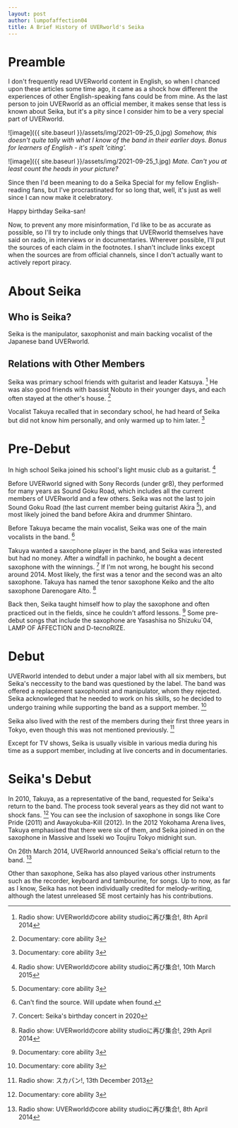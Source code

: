 ```yaml
---
layout: post
author: lumpofaffection04
title: A Brief History of UVERworld's Seika
---
```


# Preamble

I don't frequently read UVERworld content in English, so when I chanced upon these articles some time ago, it came as a shock how different the experiences of other English-speaking fans could be from mine. As the last person to join UVERworld as an official member, it makes sense that less is known about Seika, but it's a pity since I consider him to be a very special part of UVERworld.

![image]({{ site.baseurl }}/assets/img/2021-09-25_0.jpg)
*Somehow, this doesn't quite tally with what I know of the band in their earlier days. Bonus for learners of English - it's spelt 'citing'.*

![image]({{ site.baseurl }}/assets/img/2021-09-25_1.jpg)
*Mate. Can't you at least count the heads in your picture?*

Since then I'd been meaning to do a Seika Special for my fellow English-reading fans, but I've procrastinated for so long that, well, it's just as well since I can now make it celebratory.

Happy birthday Seika-san!

Now, to prevent any more misinformation, I'd like to be as accurate as possible, so I'll try to include only things that UVERworld themselves have said on radio, in interviews or in documentaries. Wherever possible, I'll put the sources of each claim in the footnotes. I shan't include links except when the sources are from official channels, since I don't actually want to actively report piracy.

# About Seika 

## Who is Seika?

Seika is the manipulator, saxophonist and main backing vocalist of the Japanese band UVERworld.

## Relations with Other Members

Seika was primary school friends with guitarist and leader Katsuya. [^1] He was also good friends with bassist Nobuto in their younger days, and each often stayed at the other's house. [^2]

Vocalist Takuya recalled that in secondary school, he had heard of Seika but did not know him personally, and only warmed up to him later. [^2]

# Pre-Debut

In high school Seika joined his school's light music club as a guitarist. [^3]

Before UVERworld signed with Sony Records (under gr8), they performed for many years as Sound Goku Road, which includes all the current members of UVERworld and a few others. Seika was not the last to join Sound Goku Road (the last current member being guitarist Akira [^2]), and most likely joined the band before Akira and drummer Shintaro.

Before Takuya became the main vocalist, Seika was one of the main vocalists in the band. [^6]

Takuya wanted a saxophone player in the band, and Seika was interested but had no money. After a windfall in pachinko, he bought a decent saxophone with the winnings. [^4] If I'm not wrong, he bought his second around 2014. Most likely, the first was a tenor and the second was an alto saxophone. Takuya has named the tenor saxophone Keiko and the alto saxophone Darenogare Alto. [^5]

Back then, Seika taught himself how to play the saxophone and often practiced out in the fields, since he couldn't afford lessons. [^2] Some pre-debut songs that include the saxophone are Yasashisa no Shizuku`04, LAMP OF AFFECTION and D-tecnoRIZE.

# Debut

UVERworld intended to debut under a major label with all six members, but Seika's neccessity to the band was questioned by the label. The band was offered a replacement saxophonist and manipulator, whom they rejected. Seika acknowleged that he needed to work on his skills, so he decided to undergo training while supporting the band as a support member. [^2]

Seika also lived with the rest of the members during their first three years in Tokyo, even though this was not mentioned previously. [^7]

Except for TV shows, Seika is usually visible in various media during his time as a support member, including at live concerts and in documentaries.

# Seika's Debut

In 2010, Takuya, as a representative of the band, requested for Seika's return to the band. The process took several years as they did not want to shock fans. [^2] You can see the inclusion of saxophone in songs like Core Pride (2011) and Awayokuba-Kill (2012). In the 2012 Yokohama Arena lives, Takuya emphasised that there were six of them, and Seika joined in on the saxophone in Massive and Isseki wo Toujiru Tokyo midnight sun.

On 26th March 2014, UVERworld announced Seika's official return to the band. [^1]

Other than saxophone, Seika has also played various other instruments such as the recorder, keyboard and tambourine, for songs. Up to now, as far as I know, Seika has not been individually credited for melody-writing, although the latest unreleased SE most certainly has his contributions.

[^1]: Radio show: UVERworldのcore ability studioに再び集合!, 8th April 2014
[^2]: Documentary: core ability 3
[^3]: Radio show: UVERworldのcore ability studioに再び集合!, 10th March 2015
[^4]: Concert: Seika's birthday concert in 2020
[^5]: Radio show: UVERworldのcore ability studioに再び集合!, 29th April 2014
[^6]: Can't find the source. Will update when found.
[^7]: Radio show: スカパン!, 13th December 2013
